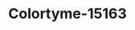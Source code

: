 ---
f_zip-code: 45044
f_state-code: OH
title: Colortyme-15163
f_phone: 513-425-7368
f_city-only: Middletown
f_address: 4770 Roosevelt Blvd Middletown
f_location-unique-id: '15163'
slug: colortyme-15163
updated-on: '2024-05-30T13:46:58.046Z'
created-on: '2024-05-30T13:36:59.803Z'
published-on: '2024-05-30T13:54:32.469Z'
f_city-state: cms/city/middletown-oh.md
f_company: cms/company/colortyme.md
f_state: cms/state/ohio.md
layout: '[payday-loan].html'
tags: payday-loan
---